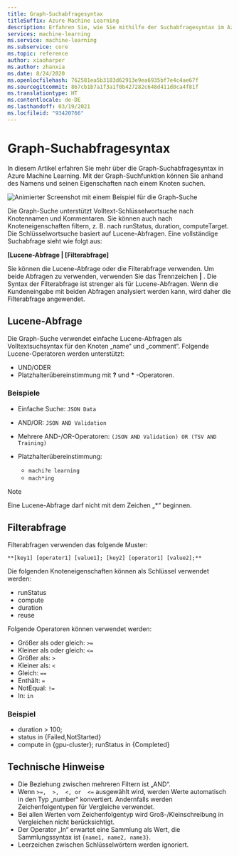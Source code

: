 ```yaml
---
title: Graph-Suchabfragesyntax
titleSuffix: Azure Machine Learning
description: Erfahren Sie, wie Sie mithilfe der Suchabfragesyntax im Azure Machine Learning-Designer nach Knoten im Pipelinegraph suchen.
services: machine-learning
ms.service: machine-learning
ms.subservice: core
ms.topic: reference
author: xiaoharper
ms.author: zhanxia
ms.date: 8/24/2020
ms.openlocfilehash: 762581ea5b3183d62913e9ea6935bf7e4c4ae67f
ms.sourcegitcommit: 867cb1b7a1f3a1f0b427282c648d411d0ca4f81f
ms.translationtype: HT
ms.contentlocale: de-DE
ms.lasthandoff: 03/19/2021
ms.locfileid: "93420766"
---
```

# <a name="graph-search-query-syntax"></a>Graph-Suchabfragesyntax

In diesem Artikel erfahren Sie mehr über die Graph-Suchabfragesyntax in Azure Machine Learning. Mit der Graph-Suchfunktion können Sie anhand des Namens und seinen Eigenschaften nach einem Knoten suchen. 

 ![Animierter Screenshot mit einem Beispiel für die Graph-Suche](media/search/graph-search.gif)

Die Graph-Suche unterstützt Volltext-Schlüsselwortsuche nach Knotennamen und Kommentaren. Sie können auch nach Knoteneigenschaften filtern, z. B. nach runStatus, duration, computeTarget. Die Schlüsselwortsuche basiert auf Lucene-Abfragen. Eine vollständige Suchabfrage sieht wie folgt aus:  

**[Lucene-Abfrage | [Filterabfrage]** 

Sie können die Lucene-Abfrage oder die Filterabfrage verwenden. Um beide Abfragen zu verwenden, verwenden Sie das Trennzeichen **|** . Die Syntax der Filterabfrage ist strenger als für Lucene-Abfragen. Wenn die Kundeneingabe mit beiden Abfragen analysiert werden kann, wird daher die Filterabfrage angewendet.

 

## <a name="lucene-query"></a>Lucene-Abfrage

Die Graph-Suche verwendet einfache Lucene-Abfragen als Volltextsuchsyntax für den Knoten „name“ und „comment“. Folgende Lucene-Operatoren werden unterstützt:

 
- UND/ODER
- Platzhalterübereinstimmung mit **?** und **\*** -Operatoren.

### <a name="examples"></a>Beispiele

- Einfache Suche: `JSON Data`

- AND/OR: `JSON AND Validation`

- Mehrere AND-/OR-Operatoren: `(JSON AND Validation) OR (TSV AND Training)`

 
- Platzhalterübereinstimmung: 
    - `machi?e learning`
    - `mach*ing`
 
>[!NOTE]
> Eine Lucene-Abfrage darf nicht mit dem Zeichen „*“ beginnen.

##  <a name="filter-query"></a>Filterabfrage

 
Filterabfragen verwenden das folgende Muster:
 
`**[key1] [operator1] [value1]; [key2] [operator1] [value2];**`

 
Die folgenden Knoteneigenschaften können als Schlüssel verwendet werden:

- runStatus
- compute
- duration
- reuse

Folgende Operatoren können verwendet werden:

- Größer als oder gleich: `>=`
- Kleiner als oder gleich: `<=`
- Größer als: `>`
- Kleiner als: `<`
- Gleich: `==`
- Enthält: `=`
- NotEqual: `!=`
- In: `in`

 
 

### <a name="example"></a>Beispiel

- duration > 100;
- status in {Failed,NotStarted}
- compute in {gpu-cluster}; runStatus in {Completed}

## <a name="technical-notes"></a>Technische Hinweise

- Die Beziehung zwischen mehreren Filtern ist „AND“.
- Wenn `>=,  >,  <, or  <=` ausgewählt wird, werden Werte automatisch in den Typ „number“ konvertiert. Andernfalls werden Zeichenfolgentypen für Vergleiche verwendet.
- Bei allen Werten vom Zeichenfolgentyp wird Groß-/Kleinschreibung in Vergleichen nicht berücksichtigt.
- Der Operator „In“ erwartet eine Sammlung als Wert, die Sammlungssyntax ist `{name1, name2, name3}`.
- Leerzeichen zwischen Schlüsselwörtern werden ignoriert.